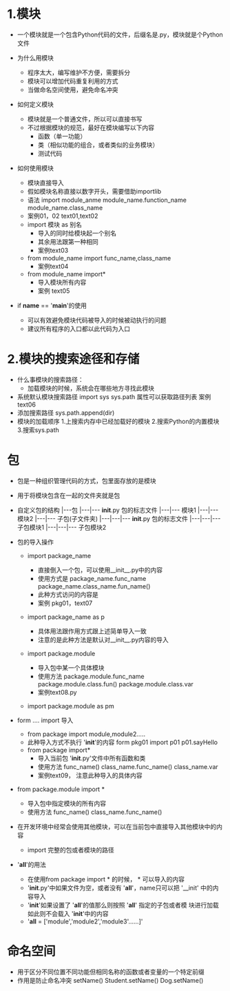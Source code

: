 # 1.模块
- 一个模块就是一个包含Python代码的文件，后缀名是.py，模块就是个Python文件
- 为什么用模块
    - 程序太大，编写维护不方便，需要拆分
    - 模块可以增加代码重复利用的方式
    - 当做命名空间使用，避免命名冲突
- 如何定义模块
    - 模块就是一个普通文件，所以可以直接书写
    - 不过根据模块的规范，最好在模块编写以下内容
        - 函数（单一功能）
        - 类（相似功能的组合，或者类似的业务模块）
        - 测试代码
        
- 如何使用模块
    - 模块直接导入
    - 假如模块名称直接以数字开头，需要借助importlib
    - 语法
        import module_anme
        module_name.function_name
        module_name.class_name
    - 案例01，02 text01,text02
    - import 模块 as 别名
        - 导入的同时给模块起一个别名
        - 其余用法跟第一种相同
        - 案例text03
    - from module_name import func_name,class_name
        - 案例text04
    - from module_name import*
        - 导入模块所有内容
        - 案例 text05   
- if __name__ == '__main__'的使用
    - 可以有效避免模块代码被导入的时候被动执行的问题
    - 建议所有程序的入口都以此代码为入口
# 2.模块的搜索途径和存储
- 什么事模块的搜索路径：
    - 加载模块的时候，系统会在哪些地方寻找此模块
- 系统默认模块搜索路径
    import sys
    sys.path 属性可以获取路径列表
    案例 text06
- 添加搜索路径
    sys.path.append(dir)
- 模块的加载顺序
    1.上搜索内存中已经加载好的模块
    2.搜索Python的内置模块
    3.搜索sys.path
# 包
- 包是一种组织管理代码的方式，包里面存放的是模块
- 用于将模块包含在一起的文件夹就是包
- 自定义包的结构
    |---包
    |---|--- __init__.py  包的标志文件
    |---|--- 模块1
    |---|--- 模块2
    |---|--- 子包(子文件夹)
    |---|---|--- __init__.py  包的标志文件
    |---|---|--- 子包模块1
    |---|---|--- 子包模块2   
- 包的导入操作
    - import package_name
        - 直接倒入一个包，可以使用__init__.py中的内容
        - 使用方式是
            package_name.func_name
            package_name.class_name.fun_name()
        - 此种方式访问的内容是
        - 案例 pkg01，text07
    - import package_name as p
        - 具体用法跟作用方式跟上述简单导入一致
        - 注意的是此种方法是默认对__init__.py内容的导入
    - import package.module
        - 导入包中某一个具体模块
        - 使用方法
            package.module.func_name
            package.module.class.fun()
            package.module.class.var
        - 案例text08.py
        
    - import package.module as pm
    
- form .... import 导入
    - from package import module,module2.....
    - 此种导入方式不执行 '__init__'的内容
        form pkg01 import p01
        p01.sayHello
    - from package import*
        - 导入当前包 '__init__.py'文件中所有函数和类
        - 使用方法
            func_name()
            class_name.func_name()
            class_name.var
        - 案例text09， 注意此种导入的具体内容
        
- from package.module import *
    - 导入包中指定模块的所有内容
    - 使用方法
        func_name()
        class_name.func_name()
- 在开发环境中经常会使用其他模块，可以在当前包中直接导入其他模块中的内容
    - import 完整的包或者模块的路径
    
- '__all__'的用法
    - 在使用from package import * 的时候， * 可以导入的内容 
    - '__init__.py'中如果文件为空，或者没有 '__all__'，name只可以把 '__init'
    中的内容导入
    - '__init__'如果设置了 '__all__'的值那么则按照 '__all__' 指定的子包或者模
    块进行加载如此则不会载入 '__init__'中的内容
    - '__all__ = ['module','module2','module3'......]'
# 命名空间
- 用于区分不同位置不同功能但相同名称的函数或者变量的一个特定前缀
- 作用是防止命名冲突
    setName()
    Student.setName()
    Dog.setName()